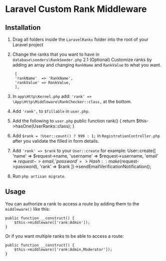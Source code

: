 # Laravel Custom Rank Middleware

## Installation

1. Drag all folders inside the `LaravelRanks` folder into the root of your Laravel project
2. Change the ranks that you want to have in `database\seeders\RankSeeder.php`
2.1 (Optional) Customize ranks by adding an array and changing `RankName` and `RankValue` to what you want.

        [
        'rankName'  => 'RankName',
        'rankValue' => RankValue,
        ],
3. In `app\Http\Kernel.php` add: `'rank' => \App\Http\Middleware\RankChecker::class,` at the bottom.
4. Add `'rank',` to `$fillable` in `user.php`.
5. Add the following to `user.php`
        public function rank() {
            return $this->hasOne(UserRanks::class);
        }
6. Add `$rank = !User::count() ? 999 : 1;` in `RegistrationController.php` after you validate the filled in form details.
7. Add `'rank' => $rank` to your `User::create` for example:
        User::create([
            'name'      => $request->name,
            'username'  => $request->username,
            'email'     => $request->email,
            'password'  => Hash::make($request->password),
            'rank'      => $rank
        ])->sendEmailVerificationNotification();
8. Run `php artisan migrate`.

## Usage

You can authorize a rank to access a route by adding them to the `middleware()` like this:

    public function __construct() {
        $this->middleware(['rank:Admin']);
    }

Or if you want multiple ranks to be able to access a route:

    public function __construct() {
        $this->middleware(['rank:Admin,Moderator']);
    }

